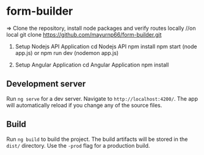 # form-builder

=> Clone the repository, install node packages and verify routes locally
//on local
git clone https://github.com/mayurnp66/form-builder.git

1) Setup Nodejs API Application
cd Nodejs API
npm install
npm start (node app.js) or npm run dev (nodemon app.js)

2) Setup Angular Application
cd Angular Application
npm install

## Development server

Run `ng serve` for a dev server. Navigate to `http://localhost:4200/`. The app will automatically reload if you change any of the source files.

## Build

Run `ng build` to build the project. The build artifacts will be stored in the `dist/` directory. Use the `-prod` flag for a production build.